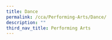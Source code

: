 ```yaml
---
title: Dance
permalink: /cca/Performing-Arts/Dance/
description: ""
third_nav_title: Performing Arts
---
```

